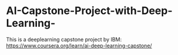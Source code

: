 # AI-Capstone-Project-with-Deep-Learning-
This is a deeplearning capstone project by IBM: https://www.coursera.org/learn/ai-deep-learning-capstone/ 
